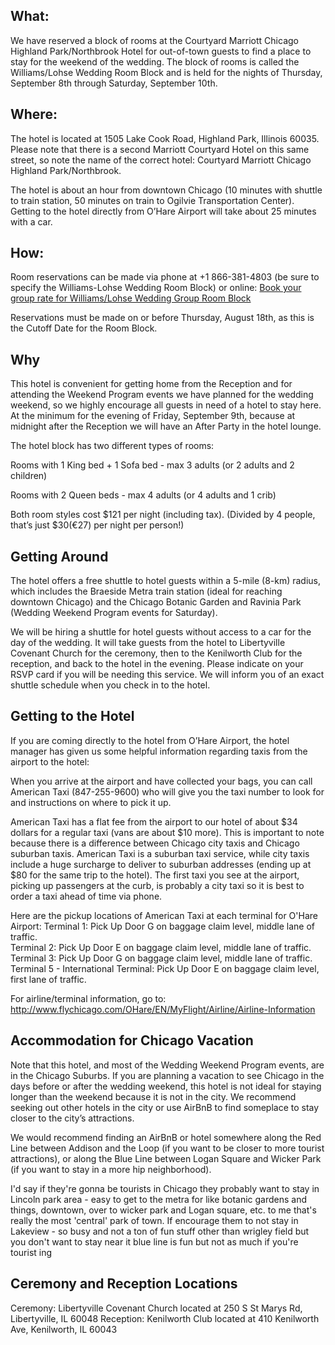 ## What:
We have reserved a block of rooms at the Courtyard Marriott Chicago Highland Park/Northbrook Hotel for out-of-town guests to find a place to stay for the weekend of the wedding.  The block of rooms is called the Williams/Lohse Wedding Room Block and is held for the nights of Thursday, September 8th through Saturday, September 10th.

## Where:
The hotel is located at 1505 Lake Cook Road, Highland Park, Illinois 60035.  Please note that there is a second Marriott Courtyard Hotel on this same street, so note the name of the correct hotel: Courtyard Marriott Chicago Highland Park/Northbrook.

The hotel is about an hour from downtown Chicago (10 minutes with shuttle to train station, 50 minutes on train to Ogilvie Transportation Center).  Getting to the hotel directly from O’Hare Airport will take about 25 minutes with a car.

## How:
Room reservations can be made via phone at +1 866-381-4803 (be sure to specify the Williams-Lohse Wedding Room Block) or online: [Book your group rate for Williams/Lohse Wedding Group Room Block](http://www.marriott.com/meeting-event-hotels/group-corporate-travel/groupCorp.mi?resLinkData=Williams/Lohse%20Wedding%20Group%20Room%20Block%5Echihp%60wlwwlwa%7Cwlwwlwb%60109.00%60USD%60false%604%609/8/16%609/11/16%6008/18/2016&app=resvlink&stop_mobi=yes)

Reservations must be made on or before Thursday, August 18th, as this is the Cutoff Date for the Room Block.

## Why
This hotel is convenient for getting home from the Reception and for attending the Weekend Program events we have planned for the wedding weekend, so we highly encourage all guests in need of a hotel to stay here.  At the minimum for the evening of Friday, September 9th, because at midnight after the Reception we will have an After Party in the hotel lounge.

The hotel block has two different types of rooms:

Rooms with 1 King bed + 1 Sofa bed - max 3 adults (or 2 adults and 2 children)

Rooms with 2 Queen beds - max 4 adults (or 4 adults and 1 crib)

Both room styles cost $121 per night (including tax).  (Divided by 4 people, that’s just $30(€27) per night per person!)

## Getting Around

The hotel offers a free shuttle to hotel guests within a 5-mile (8-km) radius, which includes the Braeside Metra train station (ideal for reaching downtown Chicago) and the Chicago Botanic Garden and Ravinia Park (Wedding Weekend Program events for Saturday).

We will be hiring a shuttle for hotel guests without access to a car for the day of the wedding.  It will take guests from the hotel to Libertyville Covenant Church for the ceremony, then to the Kenilworth Club for the reception, and back to the hotel in the evening.  Please indicate on your RSVP card if you will be needing this service.  We will inform you of an exact shuttle schedule when you check in to the hotel.

## Getting to the Hotel

If you are coming directly to the hotel from O’Hare Airport, the hotel manager has given us some helpful information regarding taxis from the airport to the hotel:  

When you arrive at the airport and have collected your bags, you can call American Taxi (847-255-9600) who will give you the taxi number to look for and instructions on where to pick it up. 
 
American Taxi has a flat fee from the airport to our hotel of about $34 dollars for a regular taxi (vans are about $10 more).   This is important to note because there is a difference between Chicago city taxis and Chicago suburban taxis.  American Taxi is a suburban taxi service, while city taxis include a huge surcharge to deliver to suburban addresses (ending up at $80 for the same trip to the hotel).  The first taxi you see at the airport, picking up passengers at the curb, is probably a city taxi so it is best to order a taxi ahead of time via phone.
 
Here are the pickup locations of American Taxi at each terminal for O'Hare Airport:
Terminal 1: Pick Up Door G on baggage claim level, middle lane of traffic. <br>
Terminal 2: Pick Up Door E on baggage claim level, middle lane of traffic. <br>
Terminal 3: Pick Up Door G on baggage claim level, middle lane of traffic. <br>
Terminal 5 - International Terminal: Pick Up Door E on baggage claim level, first lane of traffic.
 
For airline/terminal information, go to:
http://www.flychicago.com/OHare/EN/MyFlight/Airline/Airline-Information

## Accommodation for Chicago Vacation

Note that this hotel, and most of the Wedding Weekend Program events, are in the Chicago Suburbs.  If you are planning a vacation to see Chicago in the days before or after the wedding weekend, this hotel is not ideal for staying longer than the weekend because it is not in the city.  We recommend seeking out other hotels in the city or use AirBnB to find someplace to stay closer to the city’s attractions. 

We would recommend finding an AirBnB or hotel somewhere along the Red Line between Addison and the Loop (if you want to be closer to more tourist attractions), or along the Blue Line between Logan Square and Wicker Park (if you want to stay in a more hip neighborhood).

I'd say if they're gonna be tourists in Chicago they probably want to stay in Lincoln park area - easy to get to the metra for like botanic gardens and things, downtown, over to wicker park and Logan square, etc. to me that's really the most 'central' park of town. 
If encourage them to not stay in Lakeview - so busy and not a ton of fun stuff other than wrigley field but you don't want to stay near it
blue line is fun but not as much if you're tourist ing


## Ceremony and Reception Locations

Ceremony: Libertyville Covenant Church located at 250 S St Marys Rd, Libertyville, IL 60048
Reception: Kenilworth Club located at 410 Kenilworth Ave, Kenilworth, IL 60043
